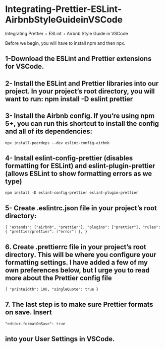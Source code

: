 # Integrating-Prettier-ESLint-AirbnbStyleGuideinVSCode
Integrating Prettier + ESLint + Airbnb Style Guide in VSCode

Before we begin, you will have to install npm and then npx.

 ## 1-Download the ESLint and Prettier extensions for VSCode.
 
 ## 2- Install the ESLint and Prettier libraries into our project. In your project’s root directory, you will want to run: npm install -D eslint prettier
 
 ## 3- Install the Airbnb config. If you’re using npm 5+, you can run this shortcut to install the config and all of its dependencies: 
 
  ``npx install-peerdeps --dev eslint-config-airbnb``
 
 ## 4- Install eslint-config-prettier (disables formatting for ESLint) and eslint-plugin-prettier (allows ESLint to show formatting errors as we type) 

``npm install -D eslint-config-prettier eslint-plugin-prettier``

 ## 5- Create .eslintrc.json file in your project’s root directory:
 
 ``{
  "extends": ["airbnb", "prettier"],
  "plugins": ["prettier"],
  "rules": {
    "prettier/prettier": ["error"]
  },
}
 ``

## 6. Create .prettierrc file in your project’s root directory. This will be where you configure your formatting settings. I have added a few of my own preferences below, but I urge you to read more about the Prettier config file

``{
  "printWidth": 100,
  "singleQuote": true
}``

## 7. The last step is to make sure Prettier formats on save. Insert 

  ``"editor.formatOnSave": true ``
  
  ## into your User Settings in VSCode.
